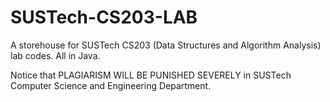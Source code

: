 # SUSTech-CS203-LAB
A storehouse for SUSTech CS203 (Data Structures and Algorithm Analysis) lab codes. All in Java.

Notice that PLAGIARISM WILL BE PUNISHED SEVERELY in SUSTech Computer Science and Engineering Department.
